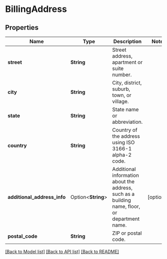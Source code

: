 # BillingAddress

## Properties

Name | Type | Description | Notes
------------ | ------------- | ------------- | -------------
**street** | **String** | Street address, apartment or suite number. | 
**city** | **String** | City, district, suburb, town, or village. | 
**state** | **String** | State name or abbreviation. | 
**country** | **String** | Country of the address using ISO 3166-1 alpha-2 code. | 
**additional_address_info** | Option<**String**> | Additional information about the address, such as a building name, floor, or department name. | [optional]
**postal_code** | **String** | ZIP or postal code. | 

[[Back to Model list]](../README.md#documentation-for-models) [[Back to API list]](../README.md#documentation-for-api-endpoints) [[Back to README]](../README.md)


